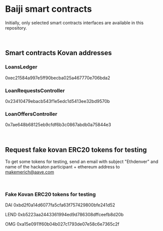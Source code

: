 # Baiji smart contracts

Initially, only selected smart contracts interfaces are available in this repository.

&nbsp;
## Smart contracts Kovan addresses 

### LoansLedger
0xec21584a997e5ff90becba025a467770e706bda2

### LoanRequestsController
0x23410479ebacb543f1e5edc1d5413ee32bd9570b

### LoanOffersController
0x7ae648b68125eb9cfdf6b3c0867abdb0a75844e3

&nbsp;
## Request fake kovan ERC20 tokens for testing

To get some tokens for testing, send an email with subject "Ethdenver" and name of the hackaton participant + ethereum address to makemerich@aave.com

&nbsp;
### Fake Kovan ERC20 tokens for testing

DAI
0xbd2f0a14d6077fa5cfa63f757429800bfe241d52

LEND
0xb5223aa2443361994ed9d786308dffceefb8d20b

OMG
0xa15e0911f60b04b027c1793de07e58c6e7365c2f

